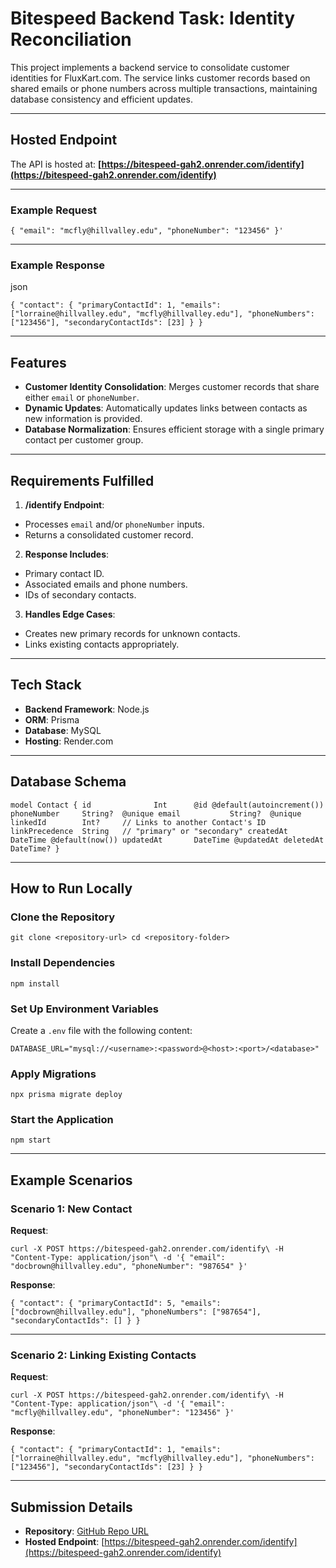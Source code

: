 # Bitespeed Backend Task: Identity Reconciliation

This project implements a backend service to consolidate customer identities for FluxKart.com. The service links customer records based on shared emails or phone numbers across multiple transactions, maintaining database consistency and efficient updates.

---

## Hosted Endpoint

The API is hosted at:
**[https://bitespeed-gah2.onrender.com/identify](https://bitespeed-gah2.onrender.com/identify)**

---

### Example Request

`{
  "email": "mcfly@hillvalley.edu",
  "phoneNumber": "123456"
}' `

* * * * *

### Example Response

json

`{
  "contact": {
    "primaryContactId": 1,
    "emails": ["lorraine@hillvalley.edu", "mcfly@hillvalley.edu"],
    "phoneNumbers": ["123456"],
    "secondaryContactIds": [23]
  }
}`

* * * * *

Features
--------

- **Customer Identity Consolidation**: Merges customer records that share either `email` or `phoneNumber`.
- **Dynamic Updates**: Automatically updates links between contacts as new information is provided.
- **Database Normalization**: Ensures efficient storage with a single primary contact per customer group.

* * * * *

Requirements Fulfilled
----------------------

1. **/identify Endpoint**:
 - Processes `email` and/or `phoneNumber` inputs.
 - Returns a consolidated customer record.

2. **Response Includes**:
 - Primary contact ID.
 - Associated emails and phone numbers.
 - IDs of secondary contacts.

3. **Handles Edge Cases**:
 - Creates new primary records for unknown contacts.
 - Links existing contacts appropriately.

* * * * *

Tech Stack
----------

- **Backend Framework**: Node.js
- **ORM**: Prisma
- **Database**: MySQL
- **Hosting**: Render.com

* * * * *

Database Schema
---------------

`model Contact {
  id              Int      @id @default(autoincrement())
  phoneNumber     String?  @unique
  email           String?  @unique
  linkedId        Int?     // Links to another Contact's ID
  linkPrecedence  String   // "primary" or "secondary"
  createdAt       DateTime @default(now())
  updatedAt       DateTime @updatedAt
  deletedAt       DateTime?
}`

* * * * *

How to Run Locally
------------------

### Clone the Repository


`git clone <repository-url>
cd <repository-folder>`

### Install Dependencies


`npm install`

### Set Up Environment Variables

Create a `.env` file with the following content:


`DATABASE_URL="mysql://<username>:<password>@<host>:<port>/<database>"`

### Apply Migrations

`npx prisma migrate deploy`

### Start the Application

`npm start`

* * * * *

Example Scenarios
-----------------

### Scenario 1: New Contact

**Request**:

`curl -X POST https://bitespeed-gah2.onrender.com/identify\
-H "Content-Type: application/json"\
-d '{
  "email": "docbrown@hillvalley.edu",
  "phoneNumber": "987654"
}'`

**Response**:


`{
  "contact": {
    "primaryContactId": 5,
    "emails": ["docbrown@hillvalley.edu"],
    "phoneNumbers": ["987654"],
    "secondaryContactIds": []
  }
}`

* * * * *

### Scenario 2: Linking Existing Contacts

**Request**:

`curl -X POST https://bitespeed-gah2.onrender.com/identify\
-H "Content-Type: application/json"\
-d '{
  "email": "mcfly@hillvalley.edu",
  "phoneNumber": "123456"
}'`

**Response**:

`{
  "contact": {
    "primaryContactId": 1,
    "emails": ["lorraine@hillvalley.edu", "mcfly@hillvalley.edu"],
    "phoneNumbers": ["123456"],
    "secondaryContactIds": [23]
  }
}`

* * * * *

Submission Details
------------------

- **Repository**: [GitHub Repo URL](#)
- **Hosted Endpoint**: [https://bitespeed-gah2.onrender.com/identify](https://bitespeed-gah2.onrender.com/identify)
